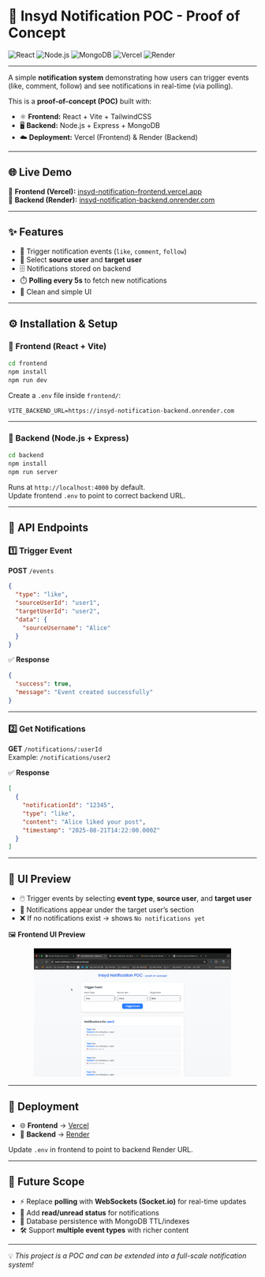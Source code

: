 # 📢 Insyd Notification POC - Proof of Concept

![React](https://img.shields.io/badge/Frontend-React-blue?logo=react)
![Node.js](https://img.shields.io/badge/Backend-Node.js-green?logo=node.js)
![MongoDB](https://img.shields.io/badge/Database-MongoDB-darkgreen?logo=mongodb)
![Vercel](https://img.shields.io/badge/Deployed%20On-Vercel-black?logo=vercel)
![Render](https://img.shields.io/badge/Backend-Render-blue?logo=render)

---

A simple **notification system** demonstrating how users can trigger events (like, comment, follow) and see notifications in real-time (via polling).

This is a **proof-of-concept (POC)** built with:

- ⚛️ **Frontend:** React + Vite + TailwindCSS
- 🖥️ **Backend:** Node.js + Express + MongoDB
- ☁️ **Deployment:** Vercel (Frontend) & Render (Backend)

---

## 🌐 Live Demo

🔗 **Frontend (Vercel):** [insyd-notification-frontend.vercel.app](https://insyd-notification-frontend.vercel.app/)  
🔗 **Backend (Render):** [insyd-notification-backend.onrender.com](https://insyd-notification-backend.onrender.com/)

---

## ✨ Features

- 🔔 Trigger notification events (`like`, `comment`, `follow`)
- 👥 Select **source user** and **target user**
- 🗄️ Notifications stored on backend
- ⏱️ **Polling every 5s** to fetch new notifications
- 🎨 Clean and simple UI

---

## ⚙️ Installation & Setup

### 🔹 Frontend (React + Vite)

```bash
cd frontend
npm install
npm run dev
```

Create a `.env` file inside `frontend/`:

```
VITE_BACKEND_URL=https://insyd-notification-backend.onrender.com
```

---

### 🔹 Backend (Node.js + Express)

```bash
cd backend
npm install
npm run server
```

Runs at `http://localhost:4000` by default.  
Update frontend `.env` to point to correct backend URL.

---

## 📡 API Endpoints

### 1️⃣ Trigger Event

**POST** `/events`

```json
{
  "type": "like",
  "sourceUserId": "user1",
  "targetUserId": "user2",
  "data": {
    "sourceUsername": "Alice"
  }
}
```

✅ **Response**

```json
{
  "success": true,
  "message": "Event created successfully"
}
```

---

### 2️⃣ Get Notifications

**GET** `/notifications/:userId`  
Example: `/notifications/user2`

✅ **Response**

```json
[
  {
    "notificationId": "12345",
    "type": "like",
    "content": "Alice liked your post",
    "timestamp": "2025-08-21T14:22:00.000Z"
  }
]
```

---

## 🎨 UI Preview

- 🖱️ Trigger events by selecting **event type**, **source user**, and **target user**
- 📜 Notifications appear under the target user’s section
- ❌ If no notifications exist → shows `No notifications yet`

🖼️ **Frontend UI Preview**
<p style="text-align: center;">
  <img src="./public/uipreview.png" alt="UI Preview" width="400"/>
</p>

---

## 🚀 Deployment

- 🌐 **Frontend** → [Vercel](https://insyd-notification-frontend.vercel.app)
- 🔗 **Backend** → [Render](https://insyd-notification-backend.onrender.com)

Update `.env` in frontend to point to backend Render URL.

---

## 🔮 Future Scope

- ⚡ Replace **polling** with **WebSockets (Socket.io)** for real-time updates
- 📩 Add **read/unread status** for notifications
- 💾 Database persistence with MongoDB TTL/indexes
- 🛠️ Support **multiple event types** with richer content

---

💡 _This project is a POC and can be extended into a full-scale notification system!_
